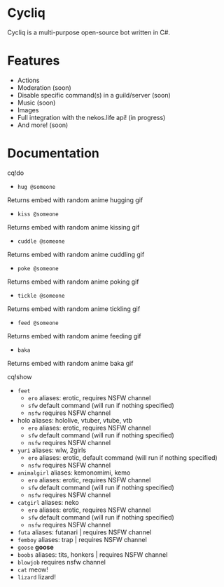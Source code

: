 ﻿# Cycliq
Cycliq is a multi-purpose open-source bot written in C#.

# Features
- Actions
- Moderation (soon)
- Disable specific command(s) in a guild/server (soon)
- Music (soon)
- Images
- Full integration with the nekos.life api! (in progress)
- And more! (soon)

# Documentation
cq!do
- `hug @someone`

Returns embed with random anime hugging gif
- `kiss @someone`

Returns embed with random anime kissing gif
- `cuddle @someone`

Returns embed with random anime cuddling gif
- `poke @someone`

Returns embed with random anime poking gif
- `tickle @someone`

Returns embed with random anime tickling gif
- `feed @someone`

Returns embed with random anime feeding gif
- `baka`

Returns embed with random anime baka gif

cq!show
- `feet`
  - `ero`
  aliases: erotic, requires NSFW channel
  - `sfw`
  default command (will run if nothing specified)
  - `nsfw`
  requires NSFW channel
- holo
aliases: hololive, vtuber, vtube, vtb
  - `ero`
  aliases: erotic, requires NSFW channel
  - `sfw`
  default command (will run if nothing specified)
  - `nsfw`
  requires NSFW channel
- `yuri`
aliases: wlw, 2girls
  - `ero`
  aliases: erotic, default command (will run if nothing specified)
  - `nsfw`
  requires NSFW channel
- `animalgirl`
aliases: kemonomimi, kemo
  - `ero`
  aliases: erotic, requires NSFW channel
  - `sfw`
  default command (will run if nothing specified)
  - `nsfw`
  requires NSFW channel
- `catgirl`
aliases: neko
  - `ero`
  aliases: erotic, requires NSFW channel
  - `sfw`
  default command (will run if nothing specified)
  - `nsfw`
  requires NSFW channel
- `futa`
aliases: futanari |
requires NSFW channel
- `femboy`
aliases: trap |
requires NSFW channel
- `goose` **goose**
- `boobs`
aliases: tits, honkers |
requires NSFW channel
- `blowjob`
requires nsfw channel
- `cat`
meow!
- `lizard`
lizard!
